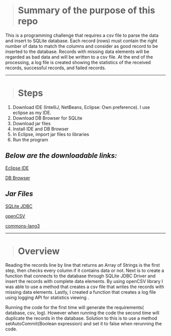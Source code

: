 ># Summary of the purpose of this repo
 

This is a programming challenge that requires a csv file to parse the data and insert to SQLite database. Each record (rows) must contain the right number of data to match the columns and consider as good record to be inserted to the database. Records with missing data elements will be regarded as bad data and will be written to a csv file. At the end of the processing, a log file is created showing the statistics of the received records, successful records, and failed records. 

---
># Steps
1. Download IDE (IntelliJ, NetBeans, Eclipse: Own preference). I use eclipse as my IDE. 
1. Download DB Browser for SQLite
1.	Download jar files
1.	Install IDE and DB Browser
1.	In Eclipse, import jar files to libraries
1.	Run the program
## *Below are the downloadable links:*
[Eclipse IDE](https://www.eclipse.org/downloads/)

[DB Browser](https://sqlitebrowser.org/dl/)

## *Jar Files*
[SQLite JDBC](https://mvnrepository.com/artifact/org.xerial/sqlite-jdbc/3.34.0)

[openCSV](https://mvnrepository.com/artifact/com.opencsv/opencsv/5.3)

[commons-lang3](https://mvnrepository.com/artifact/org.apache.commons/commons-lang3/3.11)

---   
># Overview


Reading the records line by line that returns an Array of Strings is the first step, then checks every column if it contains data or not. Next is to create a function that connects to the database through SQLite JDBC Driver and insert the records with complete data elements. By using openCSV library I was able to use a method that creates a csv file that writes the records with missing data elements. Lastly, I created a function that creates a log file using logging API for statistics viewing .     

Running the code for the first time will generate the requirements( database, csv, log). However when running the code the second time will duplicate the records in the database. Solution to this is to use a method setAutoCommit(Boolean expression) and set it to false when rerunning the code.  



